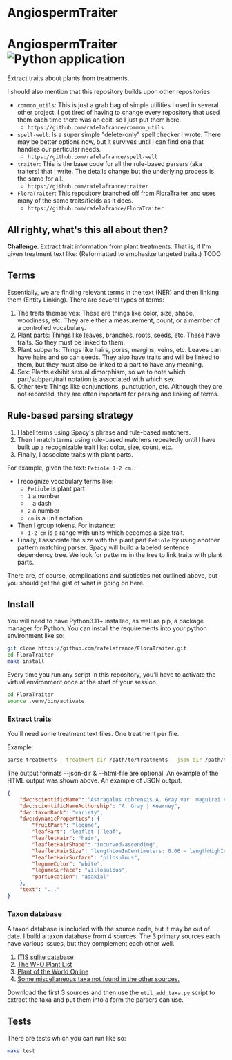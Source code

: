 # AngiospermTraiter

# AngiospermTraiter ![Python application](https://github.com/rafelafrance/AngiospermTraiter/workflows/CI/badge.svg)

Extract traits about plants from treatments.

I should also mention that this repository builds upon other repositories:
- `common_utils`: This is just a grab bag of simple utilities I used in several other project. I got tired of having to change every repository that used them each time there was an edit, so I just put them here.
  - `https://github.com/rafelafrance/common_utils`
- `spell-well`: Is a super simple "delete-only" spell checker I wrote. There may be better options now, but it survives until I can find one that handles our particular needs.
  - `https://github.com/rafelafrance/spell-well`
- `traiter`: This is the base code for all the rule-based parsers (aka traiters) that I write. The details change but the underlying process is the same for all.
  - `https://github.com/rafelafrance/traiter`
- `FloraTraiter`: This repository branched off from FloraTraiter and uses many of the same traits/fields as it does.
  - `https://github.com/rafelafrance/FloraTraiter`

## All righty, what's this all about then?

**Challenge**: Extract trait information from plant treatments. That is, if I'm given treatment text like: (Reformatted to emphasize targeted traits.)
TODO

## Terms
Essentially, we are finding relevant terms in the text (NER) and then linking them (Entity Linking). There are several types of terms:
1. The traits themselves: These are things like color, size, shape, woodiness, etc. They are either a measurement, count, or a member of a controlled vocabulary.
2. Plant parts: Things like leaves, branches, roots, seeds, etc. These have traits. So they must be linked to them.
3. Plant subparts: Things like hairs, pores, margins, veins, etc. Leaves can have hairs and so can seeds. They also have traits and will be linked to them, but they must also be linked to a part to have any meaning.
4. Sex: Plants exhibit sexual dimorphism, so we to note which part/subpart/trait notation is associated with which sex.
5. Other text: Things like conjunctions, punctuation, etc. Although they are not recorded, they are often important for parsing and linking of terms.

## Rule-based parsing strategy
1. I label terms using Spacy's phrase and rule-based matchers.
2. Then I match terms using rule-based matchers repeatedly until I have built up a recognizable trait like: color, size, count, etc.
3. Finally, I associate traits with plant parts.

For example, given the text: `Petiole 1-2 cm.`:
- I recognize vocabulary terms like:
    - `Petiole` is plant part
    - `1` a number
    - `-` a dash
    - `2` a number
    - `cm` is a unit notation
- Then I group tokens. For instance:
    - `1-2 cm` is a range with units which becomes a size trait.
- Finally, I associate the size with the plant part `Petiole` by using another pattern matching parser. Spacy will build a labeled sentence dependency tree. We look for patterns in the tree to link traits with plant parts.

There are, of course, complications and subtleties not outlined above, but you should get the gist of what is going on here.

## Install

You will need to have Python3.11+ installed, as well as pip, a package manager for Python.
You can install the requirements into your python environment like so:
```bash
git clone https://github.com/rafelafrance/FloraTraiter.git
cd FloraTraiter
make install
```

Every time you run any script in this repository, you'll have to activate the virtual environment once at the start of your session.

```bash
cd FloraTraiter
source .venv/bin/activate
```

### Extract traits

You'll need some treatment text files. One treatment per file.

Example:

```bash
parse-treatments --treatment-dir /path/to/treatments --json-dir /path/to/output/traits --html-file /path/to/traits.html
```

The output formats --json-dir & --html-file are optional. An example of the HTML output was shown above. An example of JSON output.

```json
{
    "dwc:scientificName": "Astragalus cobrensis A. Gray var. maguirei Kearney, | var. maguirei",
    "dwc:scientificNameAuthorship": "A. Gray | Kearney",
    "dwc:taxonRank": "variety",
    "dwc:dynamicProperties": {
        "fruitPart": "legume",
        "leafPart": "leaflet | leaf",
        "leafletHair": "hair",
        "leafletHairShape": "incurved-ascending",
        "leafletHairSize": "lengthLowInCentimeters: 0.06 ~ lengthHighInCentimeters: 0.08",
        "leafletHairSurface": "pilosulous",
        "legumeColor": "white",
        "legumeSurface": "villosulous",
        "partLocation": "adaxial"
    },
    "text": "..."
}
```

### Taxon database

A taxon database is included with the source code, but it may be out of date. I build a taxon database from 4 sources. The 3 primary sources each have various issues, but they complement each other well.

1. [ITIS sqlite database](https://www.itis.gov/downloads/index.html)
2. [The WFO Plant List](https://wfoplantlist.org/plant-list/classifications)
3. [Plant of the World Online](http://sftp.kew.org/pub/data-repositories/WCVP/)
4. [Some miscellaneous taxa not found in the other sources.](flora/pylib/rules/terms/other_taxa.csv)

Download the first 3 sources and then use the `util_add_taxa.py` script to extract the taxa and put them into a form the parsers can use.

## Tests

There are tests which you can run like so:
```bash
make test
```
